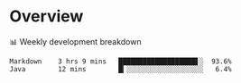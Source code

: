 # Overview

📊 Weekly development breakdown

```text
Markdown    3 hrs 9 mins   ███████████████████▋░  93.6%
Java        12 mins        █▎░░░░░░░░░░░░░░░░░░░   6.4%
```